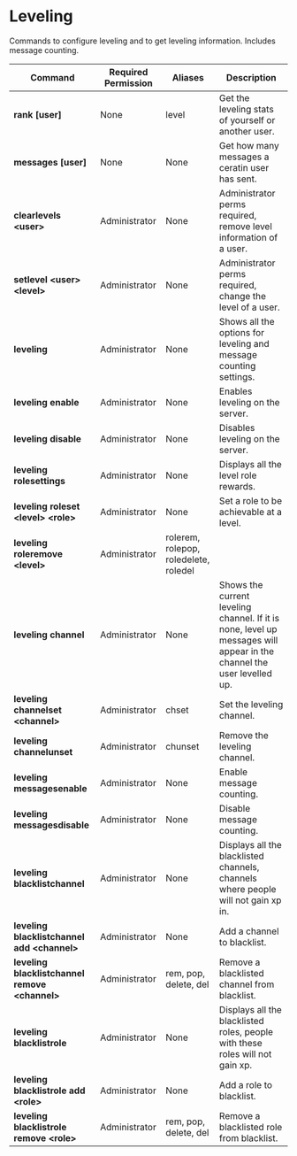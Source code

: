 # Leveling
Commands to configure leveling and to get leveling information. Includes message counting.

| Command | Required Permission | Aliases | Description |
| ------- |------| ------ | ------- |
| **rank [user]** |None| level | Get the leveling stats of yourself or another user. |
| **messages [user]** |None| None | Get how many messages a ceratin user has sent. |
| **clearlevels \<user>** |Administrator| None | Administrator perms required, remove level information of a user. |
| **setlevel \<user> \<level>** |Administrator| None | Administrator perms required, change the level of a user. |
| **leveling** |Administrator| None | Shows all the options for leveling and message counting settings. |
| **leveling enable** |Administrator| None | Enables leveling on the server. |
| **leveling disable** |Administrator| None | Disables leveling on the server. |
| **leveling rolesettings** |Administrator| None | Displays all the level role rewards. |
| **leveling roleset \<level> \<role>** |Administrator| None | Set a role to be achievable at a level. |
| **leveling roleremove \<level>** |Administrator| rolerem, rolepop,<br>roledelete, roledel || Remove a role from being achievable. |
| **leveling channel** |Administrator| None | Shows the current leveling channel. If it is none, level up messages will appear in the channel the user levelled up. |
| **leveling channelset \<channel>** |Administrator| chset | Set the leveling channel. |
| **leveling channelunset** |Administrator| chunset | Remove the leveling channel. |
| **leveling messagesenable** |Administrator| None | Enable message counting. |
| **leveling messagesdisable** |Administrator| None | Disable message counting. |
| **leveling blacklistchannel** |Administrator| None | Displays all the blacklisted channels, channels where people will not gain xp in. |
| **leveling blacklistchannel add \<channel>** |Administrator| None | Add a channel to blacklist. |
| **leveling blacklistchannel remove \<channel>** |Administrator| rem, pop, <br>delete, del | Remove a blacklisted channel from blacklist. |
| **leveling blacklistrole** |Administrator| None | Displays all the blacklisted roles, people with these roles will not gain xp. |
| **leveling blacklistrole add \<role>** |Administrator| None | Add a role to blacklist. |
| **leveling blacklistrole remove \<role>** |Administrator| rem, pop, delete, del | Remove a blacklisted role from blacklist. |